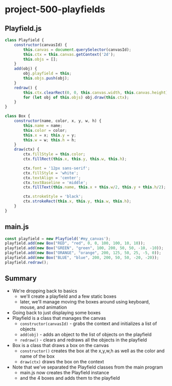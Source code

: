 # project-500-playfields

## Playfield.js
```js
class Playfield {
    constructor(canvasId) {
        this.canvas = document.querySelector(canvasId);
        this.ctx = this.canvas.getContext('2d');
        this.objs = [];
    }
    add(obj) {
        obj.playfield = this;
        this.objs.push(obj);
    }
    redraw() {
        this.ctx.clearRect(0, 0, this.canvas.width, this.canvas.height);
        for (let obj of this.objs) obj.draw(this.ctx);
    }
}

class Box {
    constructor(name, color, x, y, w, h) {
        this.name = name;
        this.color = color;
        this.x = x; this.y = y;
        this.w = w; this.h = h;
    }
    draw(ctx) {
        ctx.fillStyle = this.color;
        ctx.fillRect(this.x, this.y, this.w, this.h);

        ctx.font = '12px sans-serif';
        ctx.fillStyle = 'white';
        ctx.textAlign = 'center';
        ctx.textBaseline = 'middle';
        ctx.fillText(this.name, this.x + this.w/2, this.y + this.h/2);

        ctx.strokeStyle = 'black';
        ctx.strokeRect(this.x, this.y, this.w, this.h);
    }
}
```

## main.js
```js
const playfield = new Playfield('#my_canvas');
playfield.add(new Box("RED", "red", 0, 0, 100, 100, 10, 10));
playfield.add(new Box("GREEN", "green", 100, 200, 50, 50, -10, -10));
playfield.add(new Box("ORANGE", "orange", 200, 125, 50, 25, -5, 0));
playfield.add(new Box("BLUE", "blue", 200, 200, 50, 50, -20, -20));
playfield.redraw();
```

## Summary
* We're dropping back to basics
  * we'll create a playfield and a few static boxes
  * later, we'll manage moving the boxes around using keyboard, mouse, and animation
* Going back to just displaying some boxes
* Playfield is a class that manages the canvas
  * `constructor(canvasId)` - grabs the context and initializes a list of objects
  * `add(obj)` - adds an object to the list of objects on the playfield
  * `redraw()` - clears and redraws all the objects in the playfield
* Box is a class that draws a box on the canvas
  * `constructor()` creates the box at the x,y,w,h as well as the color and name of the box
  * `draw(ctx)` draws the box on the context
* Note that we've separated the Playfield classes from the main program
  * main.js now creates the Playfield instance
  * and the 4 boxes and adds them to the playfield
